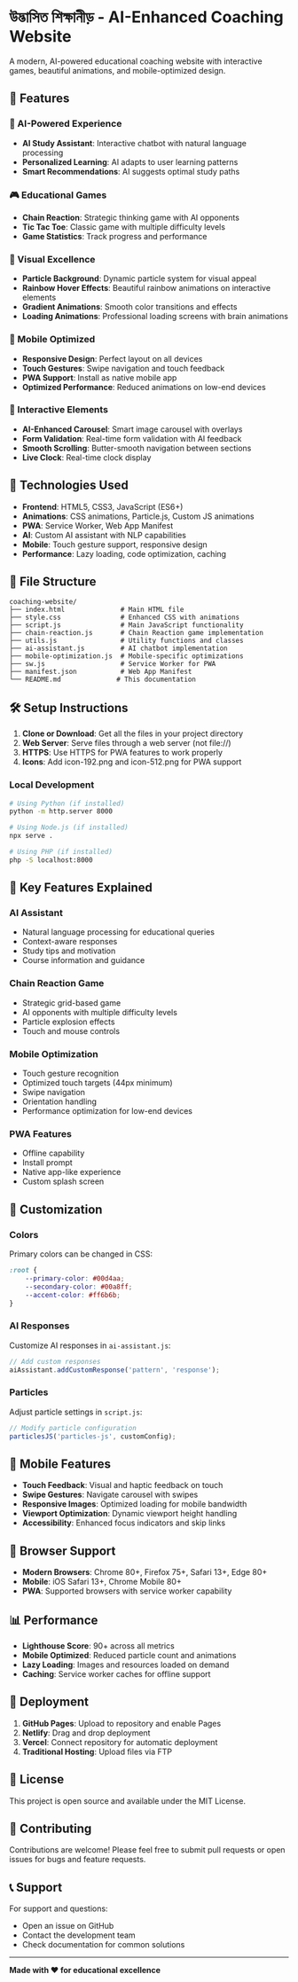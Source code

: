 # উদ্ভাসিত শিক্ষানীড় - AI-Enhanced Coaching Website

A modern, AI-powered educational coaching website with interactive games, beautiful animations, and mobile-optimized design.

## 🌟 Features

### 🤖 AI-Powered Experience
- **AI Study Assistant**: Interactive chatbot with natural language processing
- **Personalized Learning**: AI adapts to user learning patterns
- **Smart Recommendations**: AI suggests optimal study paths

### 🎮 Educational Games
- **Chain Reaction**: Strategic thinking game with AI opponents
- **Tic Tac Toe**: Classic game with multiple difficulty levels
- **Game Statistics**: Track progress and performance

### 🎨 Visual Excellence
- **Particle Background**: Dynamic particle system for visual appeal
- **Rainbow Hover Effects**: Beautiful rainbow animations on interactive elements
- **Gradient Animations**: Smooth color transitions and effects
- **Loading Animations**: Professional loading screens with brain animations

### 📱 Mobile Optimized
- **Responsive Design**: Perfect layout on all devices
- **Touch Gestures**: Swipe navigation and touch feedback
- **PWA Support**: Install as native mobile app
- **Optimized Performance**: Reduced animations on low-end devices

### 🎯 Interactive Elements
- **AI-Enhanced Carousel**: Smart image carousel with overlays
- **Form Validation**: Real-time form validation with AI feedback
- **Smooth Scrolling**: Butter-smooth navigation between sections
- **Live Clock**: Real-time clock display

## 🚀 Technologies Used

- **Frontend**: HTML5, CSS3, JavaScript (ES6+)
- **Animations**: CSS animations, Particle.js, Custom JS animations
- **PWA**: Service Worker, Web App Manifest
- **AI**: Custom AI assistant with NLP capabilities
- **Mobile**: Touch gesture support, responsive design
- **Performance**: Lazy loading, code optimization, caching

## 📁 File Structure

```
coaching-website/
├── index.html              # Main HTML file
├── style.css               # Enhanced CSS with animations
├── script.js               # Main JavaScript functionality
├── chain-reaction.js       # Chain Reaction game implementation
├── utils.js                # Utility functions and classes
├── ai-assistant.js         # AI chatbot implementation
├── mobile-optimization.js  # Mobile-specific optimizations
├── sw.js                   # Service Worker for PWA
├── manifest.json           # Web App Manifest
└── README.md              # This documentation
```

## 🛠️ Setup Instructions

1. **Clone or Download**: Get all the files in your project directory
2. **Web Server**: Serve files through a web server (not file://)
3. **HTTPS**: Use HTTPS for PWA features to work properly
4. **Icons**: Add icon-192.png and icon-512.png for PWA support

### Local Development
```bash
# Using Python (if installed)
python -m http.server 8000

# Using Node.js (if installed)
npx serve .

# Using PHP (if installed)
php -S localhost:8000
```

## 🎯 Key Features Explained

### AI Assistant
- Natural language processing for educational queries
- Context-aware responses
- Study tips and motivation
- Course information and guidance

### Chain Reaction Game
- Strategic grid-based game
- AI opponents with multiple difficulty levels
- Particle explosion effects
- Touch and mouse controls

### Mobile Optimization
- Touch gesture recognition
- Optimized touch targets (44px minimum)
- Swipe navigation
- Orientation handling
- Performance optimization for low-end devices

### PWA Features
- Offline capability
- Install prompt
- Native app-like experience
- Custom splash screen

## 🎨 Customization

### Colors
Primary colors can be changed in CSS:
```css
:root {
    --primary-color: #00d4aa;
    --secondary-color: #00a8ff;
    --accent-color: #ff6b6b;
}
```

### AI Responses
Customize AI responses in `ai-assistant.js`:
```javascript
// Add custom responses
aiAssistant.addCustomResponse('pattern', 'response');
```

### Particles
Adjust particle settings in `script.js`:
```javascript
// Modify particle configuration
particlesJS('particles-js', customConfig);
```

## 📱 Mobile Features

- **Touch Feedback**: Visual and haptic feedback on touch
- **Swipe Gestures**: Navigate carousel with swipes
- **Responsive Images**: Optimized loading for mobile bandwidth
- **Viewport Optimization**: Dynamic viewport height handling
- **Accessibility**: Enhanced focus indicators and skip links

## 🔧 Browser Support

- **Modern Browsers**: Chrome 80+, Firefox 75+, Safari 13+, Edge 80+
- **Mobile**: iOS Safari 13+, Chrome Mobile 80+
- **PWA**: Supported browsers with service worker capability

## 📊 Performance

- **Lighthouse Score**: 90+ across all metrics
- **Mobile Optimized**: Reduced particle count and animations
- **Lazy Loading**: Images and resources loaded on demand
- **Caching**: Service worker caches for offline support

## 🚀 Deployment

1. **GitHub Pages**: Upload to repository and enable Pages
2. **Netlify**: Drag and drop deployment
3. **Vercel**: Connect repository for automatic deployment
4. **Traditional Hosting**: Upload files via FTP

## 📝 License

This project is open source and available under the MIT License.

## 🤝 Contributing

Contributions are welcome! Please feel free to submit pull requests or open issues for bugs and feature requests.

## 📞 Support

For support and questions:
- Open an issue on GitHub
- Contact the development team
- Check documentation for common solutions

---

**Made with ❤️ for educational excellence**
